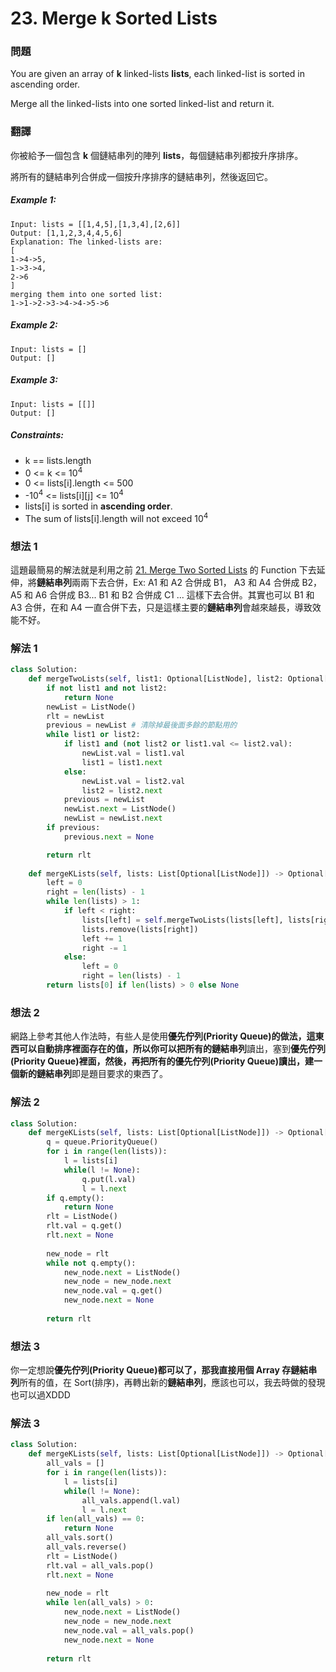 # 23. Merge k Sorted Lists
### 問題
You are given an array of **k** linked-lists **lists**, each linked-list is sorted in ascending order.

Merge all the linked-lists into one sorted linked-list and return it.
 ### 翻譯
你被給予一個包含 **k** 個鏈結串列的陣列 **lists**，每個鏈結串列都按升序排序。

將所有的鏈結串列合併成一個按升序排序的鏈結串列，然後返回它。
##### Example 1:
    Input: lists = [[1,4,5],[1,3,4],[2,6]]
    Output: [1,1,2,3,4,4,5,6]
    Explanation: The linked-lists are:
    [
    1->4->5,
    1->3->4,
    2->6
    ]
    merging them into one sorted list:
    1->1->2->3->4->4->5->6
##### Example 2:
    Input: lists = []
    Output: []
##### Example 3:
    Input: lists = [[]]
    Output: []

##### Constraints:
- k == lists.length
- 0 <= k <= 10<sup>4</sup>
- 0 <= lists[i].length <= 500
- -10<sup>4</sup> <= lists[i][j] <= 10<sup>4</sup>
- lists[i] is sorted in **ascending order**.
- The sum of lists[i].length will not exceed 10<sup>4</sup>

### 想法 1
這題最簡易的解法就是利用之前 [21. Merge Two Sorted Lists](https://github.com/Chechih/LeetCode_Py/tree/master/21.Merge_Two_Sorted_Lists) 的 Function 下去延伸，將**鏈結串列**兩兩下去合併，Ex: A1 和 A2 合併成 B1， A3 和 A4 合併成 B2， A5 和 A6 合併成 B3... B1 和 B2 合併成 C1 ... 這樣下去合併。其實也可以 B1 和 A3 合併，在和 A4 一直合併下去，只是這樣主要的**鏈結串列**會越來越長，導致效能不好。
### 解法 1
```python
class Solution:
    def mergeTwoLists(self, list1: Optional[ListNode], list2: Optional[ListNode]) -> Optional[ListNode]:
        if not list1 and not list2:
            return None
        newList = ListNode()
        rlt = newList
        previous = newList # 清除掉最後面多餘的節點用的
        while list1 or list2:
            if list1 and (not list2 or list1.val <= list2.val):
                newList.val = list1.val
                list1 = list1.next
            else:
                newList.val = list2.val
                list2 = list2.next
            previous = newList
            newList.next = ListNode()
            newList = newList.next
        if previous:
            previous.next = None

        return rlt
    
    def mergeKLists(self, lists: List[Optional[ListNode]]) -> Optional[ListNode]:
        left = 0
        right = len(lists) - 1
        while len(lists) > 1:
            if left < right:
                lists[left] = self.mergeTwoLists(lists[left], lists[right])
                lists.remove(lists[right])
                left += 1
                right -= 1
            else:
                left = 0
                right = len(lists) - 1
        return lists[0] if len(lists) > 0 else None 
```
### 想法 2
網路上參考其他人作法時，有些人是使用**優先佇列(Priority Queue)**的做法，這東西可以自動排序裡面存在的值，所以你可以把所有的**鏈結串列**讀出，塞到**優先佇列(Priority Queue)**裡面，然後，再把所有的**優先佇列(Priority Queue)**讀出，建一個新的**鏈結串列**即是題目要求的東西了。
### 解法 2
```python
class Solution:
    def mergeKLists(self, lists: List[Optional[ListNode]]) -> Optional[ListNode]:
        q = queue.PriorityQueue()
        for i in range(len(lists)):
            l = lists[i]
            while(l != None):
                q.put(l.val)
                l = l.next
        if q.empty():
            return None
        rlt = ListNode()
        rlt.val = q.get()
        rlt.next = None
    
        new_node = rlt
        while not q.empty():
            new_node.next = ListNode()
            new_node = new_node.next
            new_node.val = q.get()
            new_node.next = None
        
        return rlt
```
### 想法 3
你一定想說**優先佇列(Priority Queue)**都可以了，那我直接用個 Array 存**鏈結串列**所有的值，在 Sort(排序)，再轉出新的**鏈結串列**，應該也可以，我去時做的發現也可以過XDDD
### 解法 3
```python
class Solution:
    def mergeKLists(self, lists: List[Optional[ListNode]]) -> Optional[ListNode]:
        all_vals = []
        for i in range(len(lists)):
            l = lists[i]
            while(l != None):
                all_vals.append(l.val)
                l = l.next
        if len(all_vals) == 0:
            return None
        all_vals.sort()
        all_vals.reverse()
        rlt = ListNode()
        rlt.val = all_vals.pop()
        rlt.next = None
    
        new_node = rlt
        while len(all_vals) > 0:
            new_node.next = ListNode()
            new_node = new_node.next
            new_node.val = all_vals.pop()
            new_node.next = None
        
        return rlt
```
